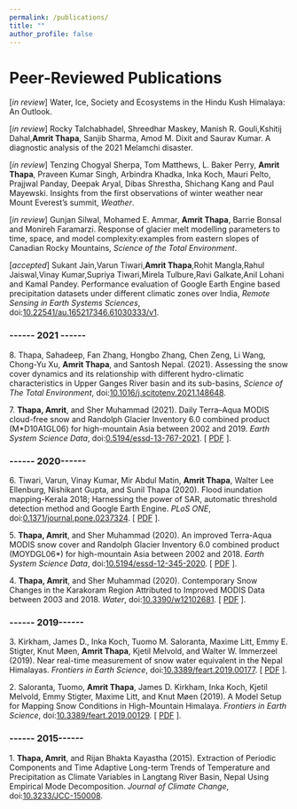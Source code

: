 ```yaml
---
permalink: /publications/
title: ""
author_profile: false
---
```


# Peer-Reviewed Publications

[_in review_] Water, Ice, Society and Ecosystems in the Hindu Kush Himalaya: An Outlook.

[_in review_] Rocky Talchabhadel, Shreedhar Maskey, Manish R. Gouli,Kshitij Dahal,**Amrit Thapa**, Sanjib Sharma, Amod M. Dixit and Saurav Kumar. A diagnostic analysis of the 2021 Melamchi disaster.

[_in review_] Tenzing Chogyal Sherpa, Tom Matthews, L. Baker Perry, **Amrit Thapa**, Praveen Kumar Singh, Arbindra Khadka, Inka Koch, Mauri Pelto, Prajjwal Panday, Deepak Aryal, Dibas Shrestha, Shichang Kang and Paul Mayewski. Insights from the first observations of winter weather near Mount Everest’s summit, _Weather_.

[_in review_] Gunjan Silwal, Mohamed E. Ammar, **Amrit Thapa**, Barrie Bonsal and  Monireh Faramarzi. Response of glacier melt modelling parameters to time, space, and model complexity:examples from eastern slopes of Canadian Rocky Mountains, _Science of the Total Environment_.

[_accepted_] Sukant Jain,Varun Tiwari,**Amrit Thapa**,Rohit Mangla,Rahul Jaiswal,Vinay Kumar,Supriya Tiwari,Mirela Tulbure,Ravi Galkate,Anil Lohani and Kamal Pandey. Performance evaluation of Google Earth Engine based precipitation datasets under different climatic zones over India, _Remote Sensing in Earth Systems Sciences_, doi:[10.22541/au.165217346.61030333/v1](https://doi.org/10.22541/au.165217346.61030333/v1).

### ------ 2021 ------

8\. Thapa, Sahadeep, Fan Zhang, Hongbo Zhang, Chen Zeng, Li Wang, Chong-Yu Xu, **Amrit Thapa**, and Santosh Nepal. (2021). Assessing the snow cover dynamics
and its relationship with different hydro-climatic characteristics in Upper Ganges River basin and its sub-basins, _Science of The Total Environment_, doi:[10.1016/j.scitotenv.2021.148648](https://doi.org/10.1016/j.scitotenv.2021.148648).


7\. **Thapa, Amrit**, and Sher Muhammad (2021). Daily Terra–Aqua MODIS cloud-free snow and Randolph Glacier Inventory 6.0 combined product (M*D10A1GL06) for high-mountain Asia between 2002 and 2019. _Earth System Science Data_, doi:[0.5194/essd-13-767-2021](https://doi.org/0.5194/essd-13-767-2021). [ [PDF](https://amrit-thapa-2044.github.io/files/Thapa_and_Muhammad_2020.pdf) ].

### ------ 2020------

6\. Tiwari, Varun, Vinay Kumar, Mir Abdul Matin, **Amrit Thapa**, Walter Lee Ellenburg, Nishikant Gupta, and Sunil Thapa (2020). Flood inundation mapping-Kerala 2018; Harnessing the power of SAR, automatic threshold detection method and Google Earth Engine. _PLoS ONE_, doi:[0.1371/journal.pone.0237324](https://doi.org/0.1371/journal.pone.0237324). [ [PDF](https://amrit-thapa-2044.github.io/files/Thapa_and_Muhammad_2020.pdf) ].

5\. **Thapa, Amrit**, and Sher Muhammad (2020). An improved Terra-Aqua MODIS snow cover and Randolph Glacier Inventory 6.0 combined product (MOYDGL06*) for high-mountain Asia between 2002 and 2018. _Earth System Science Data_, doi:[10.5194/essd-12-345-2020](https://doi.org/10.5194/essd-12-345-2020). [ [PDF](https://amrit-thapa-2044.github.io/files/Thapa_and_Muhammad_2020.pdf) ].

4\. **Thapa, Amrit**, and Sher Muhammad (2020). Contemporary Snow Changes in the Karakoram Region Attributed to Improved MODIS Data between 2003 and 2018. _Water_, doi:[10.3390/w12102681](https://doi.org/10.3390/w12102681). [ [PDF](https://amrit-thapa-2044.github.io/files/Thapa_and_Muhammad_2020.pdf) ].

### ------ 2019------

3\. Kirkham, James D., Inka Koch, Tuomo M. Saloranta, Maxime Litt, Emmy E. Stigter, Knut Møen, **Amrit Thapa**, Kjetil Melvold, and Walter W. Immerzeel (2019). Near real-time measurement of snow water equivalent in the Nepal Himalayas. _Frontiers in Earth Science_, doi:[10.3389/feart.2019.00177](https://doi.org/10.3389/feart.2019.00177). [ [PDF](https://amrit-thapa-2044.github.io/files/Thapa_and_Muhammad_2020.pdf) ].

2\. Saloranta, Tuomo, **Amrit Thapa**, James D. Kirkham, Inka Koch, Kjetil Melvold, Emmy Stigter, Maxime Litt, and Knut Møen (2019). A Model Setup for Mapping Snow Conditions in High-Mountain Himalaya. _Frontiers in Earth Science_, doi:[10.3389/feart.2019.00129](https://doi.org/10.3389/feart.2019.00129). [ [PDF](https://amrit-thapa-2044.github.io/files/Thapa_and_Muhammad_2020.pdf) ].

### ------ 2015------
1\. **Thapa, Amrit**, and Rijan Bhakta Kayastha (2015). Extraction of Periodic Components and Time Adaptive Long-term Trends of Temperature and Precipitation as Climate Variables in Langtang River Basin, Nepal Using Empirical Mode Decomposition. _Journal of Climate Change_, doi:[10.3233/JCC-150008](https://doi.org/10.3233/JCC-150008).


